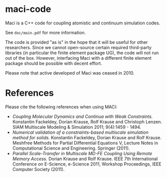 maci-code
=========

Maci is a C++ code for coupling atomistic and continuum simulation codes. 

See `doc/main.pdf` for more information.

The code is provided "as is" in the hope that it will be useful for other 
researchers.
Since we cannot open-source certain required third-party libraries (in
particular the finite element package UG), the code will not run out of the box. 
However, interfacing Maci with a different finite element package should be
possible with decent effort.

Please note that active developed of Maci was ceased in 2010.

References
==========

Please cite the following references when using MACI:

* _Coupling Molecular Dynamics and Continua with Weak Constraints._
  Konstantin Fackeldey, Dorian Krause, Rolf Krause and Christoph Lenzen.
  SIAM Multiscale Modeling & Simulation 2011; 9(4):1459 - 1494.
* _Numerical validation of a constraints-based multiscale simulation method for solids._
  Konstantin Fackeldey, Dorian Krause and Rolf Krause.
  Meshfree Methods for Partial Differential Equations V, Lecture Notes in Computational Science and Engineering. Springer (2011).
* _Parallel Scale-Transfer in Multiscale MD-FE Coupling Using Remote Memory Access._
  Dorian Krause and Rolf Krause.
  IEEE 7th International Conference on E-Science, e-Science 2011, Workshop Proceedings, IEEE Computer Society (2011).
